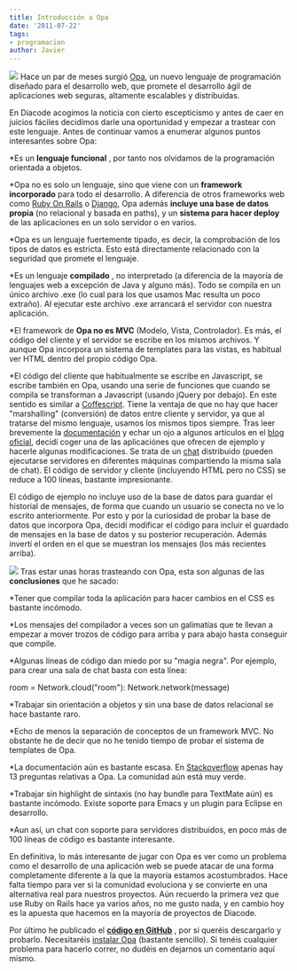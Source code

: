 ```yaml
---
title: Introducción a Opa
date: '2011-07-22'
tags:
- programacion
author: Javier
---
```


![](https://diacode-blog.s3-eu-west-1.amazonaws.com/2011/07/opa1.png)
Hace un par de meses surgió 
[Opa](http://opalang.org), un nuevo lenguaje de programación diseñado para el desarrollo web, que promete el desarrollo ágil de aplicaciones web seguras, altamente escalables y distribuidas.

En Diacode acogimos la noticia con cierto escepticismo y antes de caer en juicios fáciles decidimos darle una oportunidad y empezar a trastear con este lenguaje. Antes de continuar vamos a enumerar algunos puntos interesantes sobre Opa:

*Es un 
**lenguaje funcional**
, por tanto nos olvidamos de la programación orientada a objetos.

	
*Opa no es solo un lenguaje, sino que viene con un 
**framework incorporado**
 para todo el desarrollo. A diferencia de otros frameworks web como 
[Ruby On Rails](http://rubyonrails.org/) o 
[Django](https://www.djangoproject.com/), Opa además 
**incluye una base de datos propia**
 (no relacional y basada en paths), y un 
**sistema para hacer deploy**
 de las aplicaciones en un solo servidor o en varios.

	
*Opa es un lenguaje fuertemente tipado, es decir, la comprobación de los tipos de datos es estricta. Esto está directamente relacionado con la seguridad que promete el lenguaje.

	
*Es un lenguaje 
**compilado**
, no interpretado (a diferencia de la mayoría de lenguajes web a excepción de Java y alguno más). Todo se compila en un único archivo .exe (lo cual para los que usamos Mac resulta un poco extraño). Al ejecutar este archivo .exe arrancará el servidor con nuestra aplicación.

	
*El framework de 
**Opa no es MVC**
 (Modelo, Vista, Controlador). Es más, el código del cliente y el servidor se escribe en los mismos archivos. Y aunque Opa incorpora un sistema de templates para las vistas, es habitual ver HTML dentro del propio código Opa.

	
*El código del cliente que habitualmente se escribe en Javascript, se escribe también en Opa, usando una serie de funciones que cuando se compila se transforman a Javascript (usando jQuery por debajo). En este sentido es similar a 
[Coffescript](http://jashkenas.github.com/coffee-script/). Tiene la ventaja de que no hay que hacer "marshalling" (conversión) de datos entre cliente y servidor, ya que al tratarse del mismo lenguaje, usamos los mismos tipos siempre.
Tras leer brevemente la 
[documentación](http://opalang.org/resources/book/index.html) y echar un ojo a algunos artículos en el 
[blog oficial](http://blog.opalang.org/), decidí coger una de las aplicaciónes que ofrecen de ejemplo y hacerle algunas modificaciones. Se trata de un 
[chat](http://chat.opalang.org/) distribuido (pueden ejecutarse servidores en diferentes máquinas compartiendo la misma sala de chat). El código de servidor y cliente (incluyendo HTML pero no CSS) se reduce a 100 líneas, bastante impresionante.

El código de ejemplo no incluye uso de la base de datos para guardar el historial de mensajes, de forma que cuando un usuario se conecta no ve lo escrito anteriormente. Por esto y por la curiosidad de probar la base de datos que incorpora Opa, decidí modificar el código para incluir el guardado de mensajes en la base de datos y su posterior recuperación. Además invertí el orden en el que se muestran los mensajes (los más recientes arriba).

[![](https://diacode-blog.s3-eu-west-1.amazonaws.com/2011/07/diacode_chat_opa_thumb.png)](https://diacode-blog.s3-eu-west-1.amazonaws.com/2011/07/diacode_chat_opa.png)
Tras estar unas horas trasteando con Opa, esta son algunas de las 
**conclusiones**
 que he sacado:

*Tener que compilar toda la aplicación para hacer cambios en el CSS es bastante incómodo.

	
*Los mensajes del compilador a veces son un galimatías que te llevan a empezar a mover trozos de código para arriba y para abajo hasta conseguir que compile.

	
*Algunas líneas de código dan miedo por su "magia negra". Por ejemplo, para crear una sala de chat basta con esta línea:

room = Network.cloud("room"): Network.network(message)

	
*Trabajar sin orientación a objetos y sin una base de datos relacional se hace bastante raro.

	
*Echo de menos la separación de conceptos de un framework MVC. No obstante he de decir que no he tenido tiempo de probar el sistema de templates de Opa.

	
*La documentación aún es bastante escasa. En 
[Stackoverflow](http://stackoverflow.com/questions/tagged/opa) apenas hay 13 preguntas relativas a Opa. La comunidad aún está muy verde.

	
*Trabajar sin highlight de sintaxis (no hay bundle para TextMate aún) es bastante incómodo. Existe soporte para Emacs y un plugin para Eclipse en desarrollo.

	
*Aun así, un chat con soporte para servidores distribuidos, en poco más de 100 líneas de código es bastante interesante.

En definitiva, lo más interesante de jugar con Opa es ver como un problema como el desarrollo de una aplicación web se puede atacar de una forma completamente diferente a la que la mayoría estamos acostumbrados. Hace falta tiempo para ver si la comunidad evoluciona y se convierte en una alternativa real para nuestros proyectos. Aún recuerdo la primera vez que use Ruby on Rails hace ya varios años, no me gusto nada, y en cambio hoy es la apuesta que hacemos en la mayoría de proyectos de Diacode.

Por último he publicado el 
**[código en GitHub](https://github.com/javiercr/OpaChat)**
, por si queréis descargarlo y probarlo. Necesitaréis 
[instalar Opa](http://opalang.org/get.xmlt) (bastante sencillo). Si tenéis cualquier problema para hacerlo correr, no dudéis en dejarnos un comentario aquí mismo.
